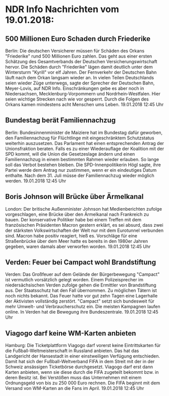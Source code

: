 # NDR Info Nachrichten vom 19.01.2018:


## 500 Millionen Euro Schaden durch Friederike
Berlin: Die deutschen Versicherer müssen für Schäden des Orkans "Friederike" rund 500 Millionen Euro zahlen. Das geht aus einer ersten Schätzung des Gesamtverbands der Deutschen Versicherungswirtschaft hervor. Die Schäden durch "Friederike" lägen damit deutlich unter dem Wintersturm "Kyrill" vor elf Jahren. Der Fernverkehr der Deutschen Bahn läuft nach dem Orkan langsam wieder an. In vielen Teilen Deutschlands seien wieder Züge unterwegs, sagte der Sprecher der Deutschen Bahn, Meyer-Lovis, auf NDR Info. Einschränkungen gebe es aber noch in Niedersachsen, Mecklenburg-Vorpommern und Nordrhein-Westfalen. Hier seien wichtige Strecken nach wie vor gesperrt. Durch die Folgen des Orkans kamen mindestens acht Menschen ums Leben. 19.01.2018 12:45 Uhr 

## Bundestag berät Familiennachzug
Berlin:	Bundesinnenminister de Maiziere hat im Bundestag dafür geworben, den Familiennachzug für Flüchtlinge mit eingeschränktem Schutzstatus weiterhin auszusetzen. Das Parlament hat einen entsprechenden Antrag der Unionsfraktion beraten. Falls es zu einer Wiederauflage der Koalition mit der SPD kommt, will die Union die Gesetzeslage ändern und einen Familiennachzug in einem bestimmten Rahmen wieder erlauben. So lange soll das Verbot bestehen bleiben. Die SPD-Innenpolitikerin Högl sagte, ihre Partei werde dem Antrag nur zustimmen, wenn er ein eindeutiges Datum enthalte. Nach dem 31. Juli müsse der Familiennachzug wieder möglich werden. 19.01.2018 12:45 Uhr 

## Boris Johnson will Brücke über Ärmelkanal
London: Der britische Außenminister Johnson hat Medienberichten zufolge vorgeschlagen, eine Brücke über den Ärmelkanal nach Frankreich zu bauen. Der konservative Politiker habe bei einem Treffen mit dem französischen Präsidenten Macron gestern erklärt, es sei absurd, dass zwei der stärksten Volkswirtschaften der Welt nur mit dem Eurotunnel verbunden sind. Macron habe positiv reagiert, hieß es. Vorschläge für eine Straßenbrücke über dem Meer hatte es bereits in den 1980er Jahren gegeben, waren damals aber verworfen worden. 19.01.2018 12:45 Uhr 

## Verden: Feuer bei Campact wohl Brandstiftung
Verden: Das Großfeuer auf dem Gelände der Bürgerbewegung "Campact" ist vermutlich vorsätzlich gelegt worden. Einem Polizeisprecher im niedersächsischen Verden zufolge gehen die Ermittler von Brandstiftung aus. Der Staatsschutz hat den Fall übernommen. Zu möglichen Tätern ist noch nichts bekannt. Das Feuer hatte vor gut zehn Tagen eine Lagerhalle der Aktivisten vollständig zerstört. "Campact" setzt sich bundesweit für mehr Umwelt- und Verbraucherschutz ein. Die meisten Kampagnen laufen online. In Verden hat die Bewegung ihre Bundeszentrale. 19.01.2018 12:45 Uhr 

## Viagogo darf keine WM-Karten anbieten
Hamburg:    Die Ticketplattform Viagogo darf vorerst keine Eintrittskarten für die Fußball-Weltmeisterschaft in Russland anbieten. Das hat das Landgericht der Hansestadt in einer einstweiligen Verfügung entschieden. Damit hat sich der Fußball-Weltverband FIFA in dem Streit mit der in der Schweiz ansässigen Ticketbörse durchgesetzt. Viagogo darf erst dann Karten anbieten, wenn sie diese durch die FIFA zugeteilt bekommt bzw. in deren Besitz ist. Bei Verstößen muss das Unternehmen mit einem Ordnungsgeld von bis zu 250 000 Euro rechnen. Die FIFA beginnt mit dem Versand von WM-Karten an die Fans im April. 19.01.2018 12:45 Uhr 
